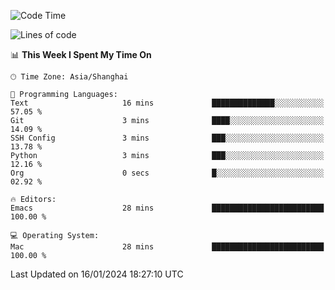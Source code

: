 <!--START_SECTION:waka-->
![Code Time](http://img.shields.io/badge/Code%20Time-1%2C768%20hrs%2021%20mins-blue)

![Lines of code](https://img.shields.io/badge/From%20Hello%20World%20I%27ve%20Written-287.2%20thousand%20lines%20of%20code-blue)

📊 **This Week I Spent My Time On** 

```text
🕑︎ Time Zone: Asia/Shanghai

💬 Programming Languages: 
Text                     16 mins             ██████████████░░░░░░░░░░░   57.05 % 
Git                      3 mins              ████░░░░░░░░░░░░░░░░░░░░░   14.09 % 
SSH Config               3 mins              ███░░░░░░░░░░░░░░░░░░░░░░   13.78 % 
Python                   3 mins              ███░░░░░░░░░░░░░░░░░░░░░░   12.16 % 
Org                      0 secs              █░░░░░░░░░░░░░░░░░░░░░░░░   02.92 % 

🔥 Editors: 
Emacs                    28 mins             █████████████████████████   100.00 % 

💻 Operating System: 
Mac                      28 mins             █████████████████████████   100.00 % 
```


 Last Updated on 16/01/2024 18:27:10 UTC
<!--END_SECTION:waka-->
